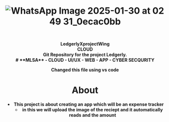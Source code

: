 <div align ="center">

  <h1 style="border-bottom: none">
    <b>

![WhatsApp Image 2025-01-30 at 02 49 31_0ecac0bb](https://github.com/user-attachments/assets/1eb69113-453e-43b2-890c-a2bb2073cb00)
</h1>
<br>
LedgerlyXprojectWing
<br>
CLOUD
<br>
Git Repository for the project Ledgerly.
<br>
# **MLSA**
- CLOUD
- UI/UX
- WEB
- APP
- CYBER SECQURITY
  
 Changed this file using vs code

# **About**
- This project is about creating an app which will be an expense tracker
  <br>
   - in this we will upload the image of the reciept and it automatically reads and the amount
